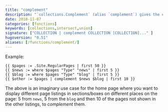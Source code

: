 ```yaml
---
title: "complement"
description: "`collections.Complement` (alias `complement`) gives the elements of a collection that are not in any of the others."
date: 2018-11-07
categories: [functions]
keywords: [collections,intersect,union]
signature: ["COLLECTION | complement COLLECTION [COLLECTION]..." ]
hugoversion: "0.51"
aliases: [/functions/complement/]
---
```


Example:

```go-html-template
{{ $pages := .Site.RegularPages | first 50 }}
{{ $news := where $pages "Type" "news" | first 5 }}
{{ $blog := where $pages "Type" "blog" | first 5 }}
{{ $other := $pages | complement $news $blog | first 10 }}
```

The above is an imaginary use case for the home page where you want to display different page listings in sections/boxes on different places on the page: 5 from `news`, 5 from the `blog` and then 10 of the pages not shown in the other listings, to _complement_ them.





